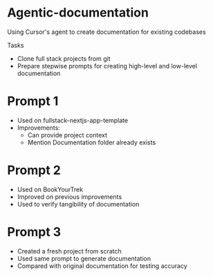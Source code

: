 # Agentic-documentation
Using Cursor's agent to create documentation for existing codebases


Tasks
- Clone full stack projects from git
- Prepare stepwise prompts for creating high-level and low-level documentation


# Prompt 1
- Used on fullstack-nextjs-app-template
- Improvements:
    - Can provide project context
    - Mention Documentation folder already exists

# Prompt 2
- Used on BookYourTrek
- Improved on previous improvements
- Used to verify tangibility of documentation

# Prompt 3
- Created a fresh project from scratch
- Used same prompt to generate documentation
- Compared with original documentation for testing accuracy
